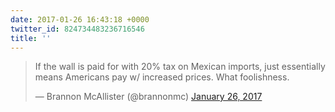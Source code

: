 ```yaml
---
date: 2017-01-26 16:43:18 +0000
twitter_id: 824734483236716546
title: ''
---
```


<blockquote class="twitter-tweet"><p lang="en" dir="ltr">If the wall is paid for with 20% tax on Mexican imports, just essentially means Americans pay w/ increased prices. What foolishness.</p>&mdash; Brannon McAllister (@brannonmc) <a href="https://twitter.com/brannonmc/status/824720741111386113?ref_src=twsrc%5Etfw">January 26, 2017</a></blockquote>
<script async src="https://platform.twitter.com/widgets.js" charset="utf-8"></script>
